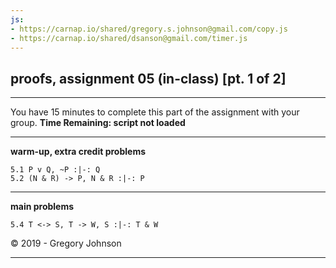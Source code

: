 ```yaml
---
js: 
- https://carnap.io/shared/gregory.s.johnson@gmail.com/copy.js
- https://carnap.io/shared/dsanson@gmail.com/timer.js
--- 
```



## proofs, assignment 05 (in-class) [pt. 1 of 2]

---

You have 15 minutes to complete this part of the assignment with your group. __Time Remaining: <span id="testTimer">script not loaded</span>__

---

**warm-up, extra credit problems**

~~~{.ProofChecker .JohnsonSL options="fonts tabindent render" guides="fitch" points="2" late-credit="1"}
5.1 P v Q, ~P :|-: Q
5.2 (N & R) -> P, N & R :|-: P  
~~~

---

**main problems**

~~~{.ProofChecker .JohnsonSL options="fonts tabindent render" guides="fitch" points="20" late-credit="16"}
5.4 T <-> S, T -> W, S :|-: T & W
~~~

<p>&copy; 2019 - <script>document.write(new Date().getFullYear())</script> Gregory Johnson</p>

---


